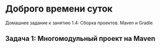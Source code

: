 # Доброго времени суток
Домашнее задание к занятию 1.4: Сборка проектов. Maven и Gradle
## Задача 1: Многомодульный проект на Maven